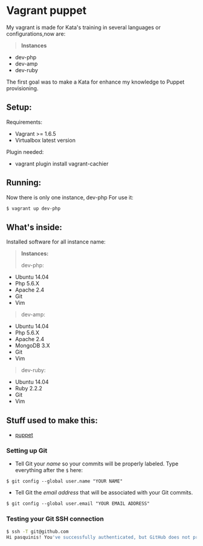 Vagrant puppet
=============

My vagrant is made for  Kata's training in several languages or configurations,now are:
> **Instances**
- dev-php
- dev-amp
- dev-ruby

The first goal was to make a Kata for enhance my knowledge to Puppet provisioning.

Setup:
------------


Requirements:
 - Vagrant >= 1.6.5
 - Virtualbox latest version

Plugin needed:
 - vagrant plugin install vagrant-cachier

Running:
--------------


Now there is only one instance, dev-php
For use it:
```bash
$ vagrant up dev-php
```

What's inside:
-----------------


Installed software for all instance name:

> **Instances:**
> 
> dev-php:
 * Ubuntu 14.04
 * Php 5.6.X
 * Apache 2.4
 * Git
 * Vim
 >
 > dev-amp:
 * Ubuntu 14.04
 * Php 5.6.X
 * Apache 2.4
 * MongoDB 3.X
 * Git
 * Vim
 >
 > dev-ruby:
 * Ubuntu 14.04
 * Ruby 2.2.2
 * Git
 * Vim


## Stuff used to make this:
 * [puppet](https://puppetlabs.com/)



### Setting up Git

* Tell Git your _name_ so your commits will be properly labeled. Type everything after the `$` here:
 
```$ git config --global user.name "YOUR NAME"```
* Tell Git the _email address_ that will be associated with your Git commits.
 
```$ git config --global user.email "YOUR EMAIL ADDRESS"```

### Testing your Git SSH connection

```bash
$ ssh -T git@github.com
Hi pasquinis! You've successfully authenticated, but GitHub does not provide shell access.
```
